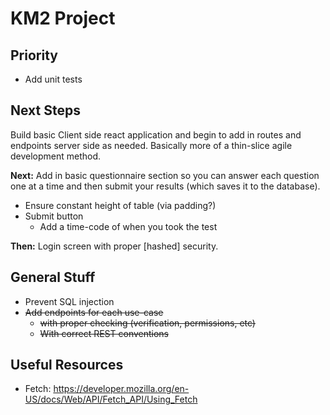 # KM2 Project
## Priority
- Add unit tests

## Next Steps
Build basic Client side react application and begin to add in routes and endpoints server side as needed.
Basically more of a thin-slice agile development method.

**Next:** Add in basic questionnaire section so you can answer each question one at a time and then submit your results (which saves it to the database).
- Ensure constant height of table (via padding?)
- Submit button
    - Add a time-code of when you took the test    

**Then:** Login screen with proper [hashed] security.

## General Stuff
- Prevent SQL injection
- ~~Add endpoints for each use-case~~
    - ~~with proper checking (verification, permissions, etc)~~
    - ~~With correct REST conventions~~ 

## Useful Resources
- Fetch: https://developer.mozilla.org/en-US/docs/Web/API/Fetch_API/Using_Fetch